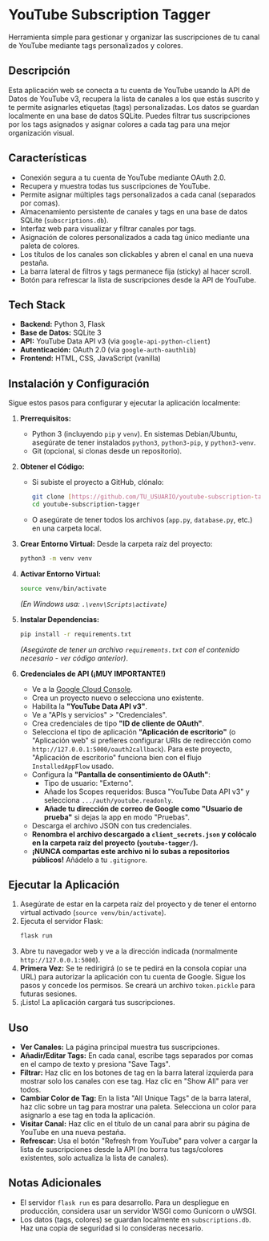# YouTube Subscription Tagger

Herramienta simple para gestionar y organizar las suscripciones de tu canal de YouTube mediante tags personalizados y colores.

## Descripción

Esta aplicación web se conecta a tu cuenta de YouTube usando la API de Datos de YouTube v3, recupera la lista de canales a los que estás suscrito y te permite asignarles etiquetas (tags) personalizadas. Los datos se guardan localmente en una base de datos SQLite. Puedes filtrar tus suscripciones por los tags asignados y asignar colores a cada tag para una mejor organización visual.

## Características

* Conexión segura a tu cuenta de YouTube mediante OAuth 2.0.
* Recupera y muestra todas tus suscripciones de YouTube.
* Permite asignar múltiples tags personalizados a cada canal (separados por comas).
* Almacenamiento persistente de canales y tags en una base de datos SQLite (`subscriptions.db`).
* Interfaz web para visualizar y filtrar canales por tags.
* Asignación de colores personalizados a cada tag único mediante una paleta de colores.
* Los títulos de los canales son clickables y abren el canal en una nueva pestaña.
* La barra lateral de filtros y tags permanece fija (sticky) al hacer scroll.
* Botón para refrescar la lista de suscripciones desde la API de YouTube.

## Tech Stack

* **Backend:** Python 3, Flask
* **Base de Datos:** SQLite 3
* **API:** YouTube Data API v3 (via `google-api-python-client`)
* **Autenticación:** OAuth 2.0 (via `google-auth-oauthlib`)
* **Frontend:** HTML, CSS, JavaScript (vanilla)

## Instalación y Configuración

Sigue estos pasos para configurar y ejecutar la aplicación localmente:

1.  **Prerrequisitos:**
    * Python 3 (incluyendo `pip` y `venv`). En sistemas Debian/Ubuntu, asegúrate de tener instalados `python3`, `python3-pip`, y `python3-venv`.
    * Git (opcional, si clonas desde un repositorio).

2.  **Obtener el Código:**
    * Si subiste el proyecto a GitHub, clónalo:
        ```bash
        git clone [https://github.com/TU_USUARIO/youtube-subscription-tagger.git](https://github.com/TU_USUARIO/youtube-subscription-tagger.git)
        cd youtube-subscription-tagger
        ```
    * O asegúrate de tener todos los archivos (`app.py`, `database.py`, etc.) en una carpeta local.

3.  **Crear Entorno Virtual:**
    Desde la carpeta raíz del proyecto:
    ```bash
    python3 -m venv venv
    ```

4.  **Activar Entorno Virtual:**
    ```bash
    source venv/bin/activate
    ```
    *(En Windows usa: `.\venv\Scripts\activate`)*

5.  **Instalar Dependencias:**
    ```bash
    pip install -r requirements.txt
    ```
    *(Asegúrate de tener un archivo `requirements.txt` con el contenido necesario - ver código anterior)*.

6.  **Credenciales de API (¡MUY IMPORTANTE!)**
    * Ve a la [Google Cloud Console](https://console.cloud.google.com/).
    * Crea un proyecto nuevo o selecciona uno existente.
    * Habilita la **"YouTube Data API v3"**.
    * Ve a "APIs y servicios" > "Credenciales".
    * Crea credenciales de tipo **"ID de cliente de OAuth"**.
    * Selecciona el tipo de aplicación **"Aplicación de escritorio"** (o "Aplicación web" si prefieres configurar URIs de redirección como `http://127.0.0.1:5000/oauth2callback`). Para este proyecto, "Aplicación de escritorio" funciona bien con el flujo `InstalledAppFlow` usado.
    * Configura la **"Pantalla de consentimiento de OAuth"**:
        * Tipo de usuario: "Externo".
        * Añade los Scopes requeridos: Busca "YouTube Data API v3" y selecciona `.../auth/youtube.readonly`.
        * **Añade tu dirección de correo de Google como "Usuario de prueba"** si dejas la app en modo "Pruebas".
    * Descarga el archivo JSON con tus credenciales.
    * **Renombra el archivo descargado a `client_secrets.json` y colócalo en la carpeta raíz del proyecto (`youtube-tagger/`).**
    * **¡NUNCA compartas este archivo ni lo subas a repositorios públicos!** Añádelo a tu `.gitignore`.

## Ejecutar la Aplicación

1.  Asegúrate de estar en la carpeta raíz del proyecto y de tener el entorno virtual activado (`source venv/bin/activate`).
2.  Ejecuta el servidor Flask:
    ```bash
    flask run
    ```
3.  Abre tu navegador web y ve a la dirección indicada (normalmente `http://127.0.0.1:5000`).
4.  **Primera Vez:** Se te redirigirá (o se te pedirá en la consola copiar una URL) para autorizar la aplicación con tu cuenta de Google. Sigue los pasos y concede los permisos. Se creará un archivo `token.pickle` para futuras sesiones.
5.  ¡Listo! La aplicación cargará tus suscripciones.

## Uso

* **Ver Canales:** La página principal muestra tus suscripciones.
* **Añadir/Editar Tags:** En cada canal, escribe tags separados por comas en el campo de texto y presiona "Save Tags".
* **Filtrar:** Haz clic en los botones de tag en la barra lateral izquierda para mostrar solo los canales con ese tag. Haz clic en "Show All" para ver todos.
* **Cambiar Color de Tag:** En la lista "All Unique Tags" de la barra lateral, haz clic sobre un tag para mostrar una paleta. Selecciona un color para asignarlo a ese tag en toda la aplicación.
* **Visitar Canal:** Haz clic en el título de un canal para abrir su página de YouTube en una nueva pestaña.
* **Refrescar:** Usa el botón "Refresh from YouTube" para volver a cargar la lista de suscripciones desde la API (no borra tus tags/colores existentes, solo actualiza la lista de canales).

## Notas Adicionales

* El servidor `flask run` es para desarrollo. Para un despliegue en producción, considera usar un servidor WSGI como Gunicorn o uWSGI.
* Los datos (tags, colores) se guardan localmente en `subscriptions.db`. Haz una copia de seguridad si lo consideras necesario.
